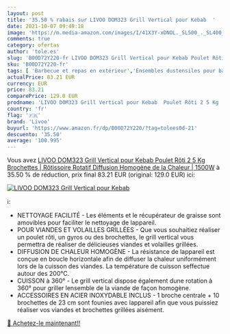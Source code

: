 ```yaml
---
layout: post
title: '35.50 % rabais sur LIVOO DOM323 Grill Vertical pour Kebab  '
date: 2021-10-07 09:49:18
image: 'https://m.media-amazon.com/images/I/41X3Y-xDNOL._SL500_._SL400_.jpg'
comments: true
category: ofertas
author: 'tole.es'
slug: 'B00D72Y220-fr LIVOO DOM323 Grill Vertical pour Kebab Poulet Rôti 2 5 Kg...'
sku: 'B00D72Y220-fr'
tags: [ 'Barbecue et repas en extérieur','Ensembles dustensiles pour barbecue','Jardin','Ustensiles pour barbecue','livoo', ]
actualPrice: 83.21 EUR
currency: EUR
price: 83.21
comparePrice: 129.0 EUR
prodname: 'LIVOO DOM323 Grill Vertical pour Kebab  Poulet Rôti 2 5 Kg  Brochettes | Rôtissoire Rotatif  Diffusion Homogène de la Chaleur | 1500W'
country: 'fr'
flag: '🇫🇷'
brand: 'Livoo'
buyurl: 'https://www.amazon.fr/dp/B00D72Y220/?tag=tolees0d-21'
descuento: '35.50'
average: '100.995'
---
```


Vous avez [LIVOO DOM323 Grill Vertical pour Kebab  Poulet Rôti 2 5 Kg  Brochettes | Rôtissoire Rotatif  Diffusion Homogène de la Chaleur | 1500W](https://www.amazon.fr/dp/B00D72Y220/?tag=tolees0d-21)  à  35.50 % de réduction, prix final  83.21 EUR (original: 129.0 EUR) ici:

[![LIVOO DOM323 Grill Vertical pour Kebab  ](https://m.media-amazon.com/images/I/41X3Y-xDNOL._SL500_._SL400_.jpg)](https://www.amazon.fr/dp/B00D72Y220/?tag=tolees0d-21)

ℹ️:

- NETTOYAGE FACILITÉ - Les éléments et le récupérateur de graisse sont amovibles pour faciliter le nettoyage de lappareil.
- POUR VIANDES ET VOLAILLES GRILLÉES - Que vous souhaitiez réaliser un poulet rôti, un gyros ou des brochettes, le grill vertical vous permettra de réaliser de délicieuses viandes et volailles grillées.
- DIFFUSION DE CHALEUR HOMOGÈNE - La résistance de lappareil est conçue en boucle horizontale afin de diffuser la chaleur uniformément lors de la cuisson des viandes. La température de cuisson seffectue autour des 200°C.
- CUISSON à 360° - Le grill vertical dispose également dune rotation à 360° pour griller lensemble de la viande de façon homogène.
- ACCESSOIRES EN ACIER INOXYDABLE INCLUS - 1 broche centrale + 10 brochettes de 23 cm sont founies avec lappareil afin que vous puissiez réaliser vos viandes et brochettes grillées aisément.

[🛒 Achetez-le maintenant!!](https://www.amazon.fr/dp/B00D72Y220/?tag=tolees0d-21)
